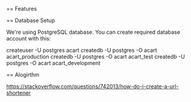 == Features


== Database Setup

We're using PostgreSQL database. You can create required database account with this:

  createuser -U postgres acart
  createdb -U postgres -O acart acart_production
  createdb -U postgres -O acart acart_test
  createdb -U postgres -O acart acart_development

== Alogirthm

https://stackoverflow.com/questions/742013/how-do-i-create-a-url-shortener
